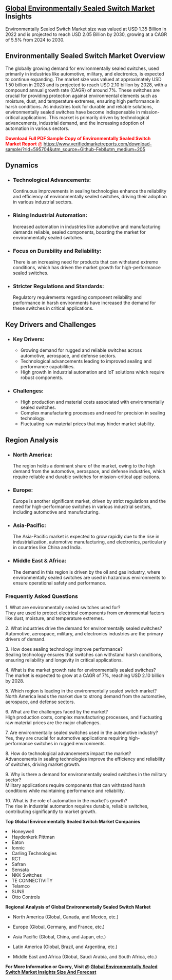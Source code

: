 <h2><a href="https://www.verifiedmarketreports.com/download-sample/?rid=595704&amp;utm_source=Github&amp;utm_medium=205" target="_blank">Global Environmentally Sealed Switch Market</a> Insights</h2><p>Environmentally Sealed Switch Market size was valued at USD 1.35 Billion in 2022 and is projected to reach USD 2.05 Billion by 2030, growing at a CAGR of 5.5% from 2024 to 2030.</p><p> <h2>Environmentally Sealed Switch Market Overview</h2> <p>The globally growing demand for environmentally sealed switches, used primarily in industries like automotive, military, and electronics, is expected to continue expanding. The market size was valued at approximately USD 1.50 billion in 2023 and is projected to reach USD 2.10 billion by 2028, with a compound annual growth rate (CAGR) of around 7%. These switches are crucial for providing protection against environmental elements such as moisture, dust, and temperature extremes, ensuring high performance in harsh conditions. As industries look for durable and reliable solutions, environmentally sealed switches have become indispensable in mission-critical applications. This market is primarily driven by technological advancements, industrial demand, and the increasing adoption of automation in various sectors.</p> <p><p><span class=""><span style="color: #ff0000;"><strong>Download Full PDF Sample Copy of Environmentally Sealed Switch Market Report</strong> @ </span><a href="https://www.verifiedmarketreports.com/download-sample/?rid=595704&amp;utm_source=Github-Feb&amp;utm_medium=205" target="_blank">https://www.verifiedmarketreports.com/download-sample/?rid=595704&amp;utm_source=Github-Feb&amp;utm_medium=205</a></span></p></p> <h2>Dynamics</h2> <ul> <li><h3>Technological Advancements:</h3> Continuous improvements in sealing technologies enhance the reliability and efficiency of environmentally sealed switches, driving their adoption in various industrial sectors.</li> <li><h3>Rising Industrial Automation:</h3> Increased automation in industries like automotive and manufacturing demands reliable, sealed components, boosting the market for environmentally sealed switches.</li> <li><h3>Focus on Durability and Reliability:</h3> There is an increasing need for products that can withstand extreme conditions, which has driven the market growth for high-performance sealed switches.</li> <li><h3>Stricter Regulations and Standards:</h3> Regulatory requirements regarding component reliability and performance in harsh environments have increased the demand for these switches in critical applications.</li> </ul> <h2>Key Drivers and Challenges</h2> <ul> <li><h3>Key Drivers:</h3> <ul> <li>Growing demand for rugged and reliable switches across automotive, aerospace, and defense sectors.</li> <li>Technological advancements leading to improved sealing and performance capabilities.</li> <li>High growth in industrial automation and IoT solutions which require robust components.</li> </ul> </li> <li><h3>Challenges:</h3> <ul> <li>High production and material costs associated with environmentally sealed switches.</li> <li>Complex manufacturing processes and need for precision in sealing technology.</li> <li>Fluctuating raw material prices that may hinder market stability.</li> </ul> </li> </ul> <h2>Region Analysis</h2> <ul> <li><h3>North America:</h3> The region holds a dominant share of the market, owing to the high demand from the automotive, aerospace, and defense industries, which require reliable and durable switches for mission-critical applications.</li> <li><h3>Europe:</h3> Europe is another significant market, driven by strict regulations and the need for high-performance switches in various industrial sectors, including automotive and manufacturing.</li> <li><h3>Asia-Pacific:</h3> The Asia-Pacific market is expected to grow rapidly due to the rise in industrialization, automotive manufacturing, and electronics, particularly in countries like China and India.</li> <li><h3>Middle East & Africa:</h3> The demand in this region is driven by the oil and gas industry, where environmentally sealed switches are used in hazardous environments to ensure operational safety and performance.</li> </ul> <h3>Frequently Asked Questions</h3> <p>1. What are environmentally sealed switches used for? <br> They are used to protect electrical components from environmental factors like dust, moisture, and temperature extremes.</p> <p>2. What industries drive the demand for environmentally sealed switches? <br> Automotive, aerospace, military, and electronics industries are the primary drivers of demand.</p> <p>3. How does sealing technology improve performance? <br> Sealing technology ensures that switches can withstand harsh conditions, ensuring reliability and longevity in critical applications.</p> <p>4. What is the market growth rate for environmentally sealed switches? <br> The market is expected to grow at a CAGR of 7%, reaching USD 2.10 billion by 2028.</p> <p>5. Which region is leading in the environmentally sealed switch market? <br> North America leads the market due to strong demand from the automotive, aerospace, and defense sectors.</p> <p>6. What are the challenges faced by the market? <br> High production costs, complex manufacturing processes, and fluctuating raw material prices are the major challenges.</p> <p>7. Are environmentally sealed switches used in the automotive industry? <br> Yes, they are crucial for automotive applications requiring high-performance switches in rugged environments.</p> <p>8. How do technological advancements impact the market? <br> Advancements in sealing technologies improve the efficiency and reliability of switches, driving market growth.</p> <p>9. Why is there a demand for environmentally sealed switches in the military sector? <br> Military applications require components that can withstand harsh conditions while maintaining performance and reliability.</p> <p>10. What is the role of automation in the market's growth? <br> The rise in industrial automation requires durable, reliable switches, contributing significantly to market growth.</p> </p><p><strong>Top Global Environmentally Sealed Switch Market Companies</strong></p><div data-test-id=""><p><li>Honeywell</li><li> Haydonkerk Pittman</li><li> Eaton</li><li> Ionnic</li><li> Carling Technologies</li><li> RCT</li><li> Safran</li><li> Sensata</li><li> NKK Switches</li><li> TE CONNECTIVITY</li><li> Telamco</li><li> SUNS</li><li> Otto Controls</li></p><div><strong>Regional Analysis of&nbsp;Global Environmentally Sealed Switch Market</strong></div><ul><li dir="ltr"><p dir="ltr">North America&nbsp;(Global, Canada, and Mexico, etc.)</p></li><li dir="ltr"><p dir="ltr">Europe (Global, Germany, and France, etc.)</p></li><li dir="ltr"><p dir="ltr">Asia Pacific&nbsp;(Global, China, and Japan, etc.)</p></li><li dir="ltr"><p dir="ltr">Latin America&nbsp;(Global, Brazil, and Argentina, etc.)</p></li><li dir="ltr">Middle East and Africa&nbsp;(Global, Saudi Arabia, and South Africa, etc.)</li></ul><p><strong>For More Information or Query, Visit @&nbsp;</strong><strong><a href="https://www.verifiedmarketreports.com/product/environmentally-sealed-switch-market/?utm_source=Github&amp;utm_medium=205" target="_blank">Global Environmentally Sealed Switch Market Insights Size And Forecast</a></strong></p></div>
